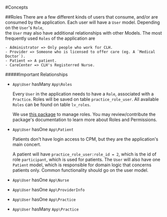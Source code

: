 #Concepts

##Roles
There are a few different kinds of users that consume, and/or are consumed by the application. Each user will have a `User` model. Depending on the `User`'s `Role`,  
the `User` may also have additional relationships with other Models. The most frequently used `Roles` of the application are 
    
    - Administrator => Only people who work for CLH.
    - Provider => Someone who is licensed to offer care (eg. A `Medical Doctor`). 
    - Patient => A patient.
    - CareCenter => CLH's Registerred Nurse.
     

#####Important Relationships
- `App\User` hasMany `App\Roles`

    Every `User` in the application needs to have a `Role`, associated with a `Practice`. 
    Roles will be saved on table `practice_role_user`. All available `Roles` can be found on table `lv_roles`.

    We use [this package](https://github.com/michalisantoniou6/laravel-cerberus) to manage roles. You may review/contribute the package's documentation to learn more about Roles and Permissions.  

- `App\User` hasOne `App\Patient`
    
    Patients don't have login access to CPM, but they are the application's main concert.  
    
    A patient will have `practice_role_user:role_id = 2`, which is the id of role `participant`, which is used for patients. The `User` will also have one `Patient` model, which is responsible for domain logic that concerns patients only. Common functionality should go on the user model.

- `App\User` hasOne `App\Nurse`

- `App\User` hasOne `App\ProviderInfo`

- `App\User` hasOne `App\Practice`

- `App\User` hasMany `App\Practice`